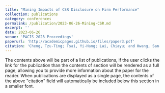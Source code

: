 ```yaml
---
title: "Mining Impacts of CSR Disclosure on Firm Performance"
collection: publications
category: conferences
permalink: /publication/2023-06-26-Mining-CSR.md
excerpt: ''
date: 2023-06-26
venue: 'PACIS 2023 Proceedings'
paperurl: 'http://academicpages.github.io/files/paper3.pdf'
citation: 'Cheng, Tzu-Ting; Tsai, Yi-Hang; Lai, Chiayu; and Hwang, San-Yih, "Mining Impacts of CSR Disclosure on Firm Performance" (2023). PACIS 2023 Proceedings. 188. https://aisel.aisnet.org/pacis2023/188'
---
```


The contents above will be part of a list of publications, if the user clicks the link for the publication than the contents of section will be rendered as a full page, allowing you to provide more information about the paper for the reader. When publications are displayed as a single page, the contents of the above "citation" field will automatically be included below this section in a smaller font.
